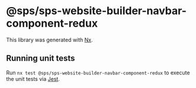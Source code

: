 # @sps/sps-website-builder-navbar-component-redux

This library was generated with [Nx](https://nx.dev).

## Running unit tests

Run `nx test @sps/sps-website-builder-navbar-component-redux` to execute the unit tests via [Jest](https://jestjs.io).
